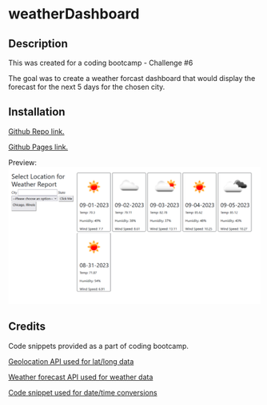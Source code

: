 # weatherDashboard

## Description

This was created for a coding bootcamp - Challenge #6

The goal was to create a weather forcast dashboard that would display the forecast for the next 5 days for the chosen city.

## Installation

[Github Repo link.](https://github.com/flying-tadpole/weatherDashboard)

[Github Pages link.](https://flying-tadpole.github.io/weatherDashboard/)

Preview:
![preview web app](./assets/app%20preview.png)

## Credits

Code snippets provided as a part of coding bootcamp.

[Geolocation API used for lat/long data](https://geocode.maps.co/)

[Weather forecast API used for weather data](https://openweathermap.org/forecast5)

[Code snippet used for date/time conversions](https://stackoverflow.com/questions/24170933/convert-unix-timestamp-to-date-time-javascript )

